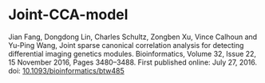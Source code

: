 # Joint-CCA-model

Jian Fang, Dongdong Lin, Charles Schultz, Zongben Xu, Vince Calhoun and Yu-Ping Wang, Joint sparse canonical correlation analysis for detecting differential imaging genetics modules. Bioinformatics, Volume 32, Issue 22, 15 November 2016, Pages 3480–3488. First published online: July 27, 2016. doi: [10.1093/bioinformatics/btw485](https://academic.oup.com/bioinformatics/article/32/22/3480/2525602)
